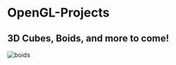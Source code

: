 # OpenGL-Projects

## 3D Cubes, Boids, and more to come!
![boids](https://user-images.githubusercontent.com/69094266/140634526-c7f49dc5-b07c-4020-9910-73862976147a.gif)
